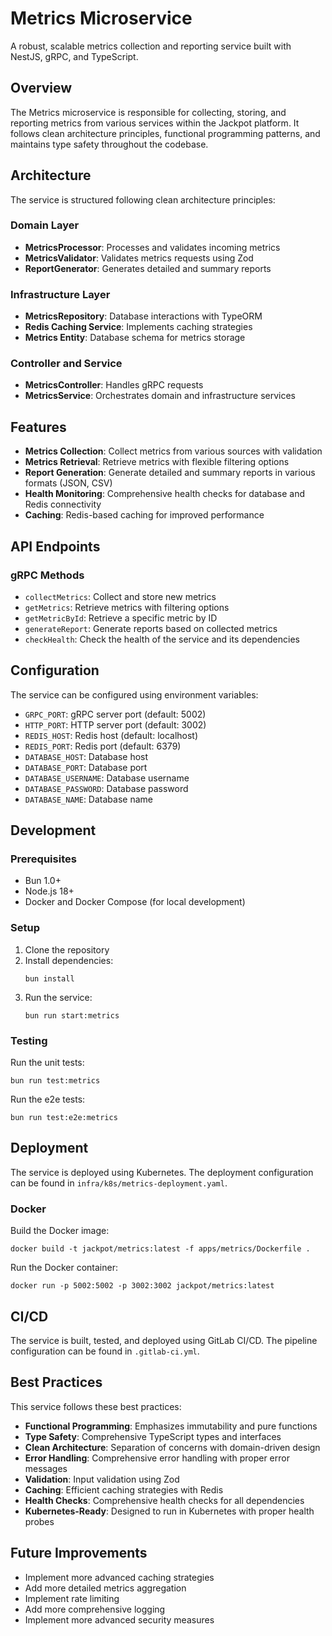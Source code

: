 # Metrics Microservice

A robust, scalable metrics collection and reporting service built with NestJS, gRPC, and TypeScript.

## Overview

The Metrics microservice is responsible for collecting, storing, and reporting metrics from various services within the Jackpot platform. It follows clean architecture principles, functional programming patterns, and maintains type safety throughout the codebase.

## Architecture

The service is structured following clean architecture principles:

### Domain Layer
- **MetricsProcessor**: Processes and validates incoming metrics
- **MetricsValidator**: Validates metrics requests using Zod
- **ReportGenerator**: Generates detailed and summary reports

### Infrastructure Layer
- **MetricsRepository**: Database interactions with TypeORM
- **Redis Caching Service**: Implements caching strategies
- **Metrics Entity**: Database schema for metrics storage

### Controller and Service
- **MetricsController**: Handles gRPC requests
- **MetricsService**: Orchestrates domain and infrastructure services

## Features

- **Metrics Collection**: Collect metrics from various sources with validation
- **Metrics Retrieval**: Retrieve metrics with flexible filtering options
- **Report Generation**: Generate detailed and summary reports in various formats (JSON, CSV)
- **Health Monitoring**: Comprehensive health checks for database and Redis connectivity
- **Caching**: Redis-based caching for improved performance

## API Endpoints

### gRPC Methods

- `collectMetrics`: Collect and store new metrics
- `getMetrics`: Retrieve metrics with filtering options
- `getMetricById`: Retrieve a specific metric by ID
- `generateReport`: Generate reports based on collected metrics
- `checkHealth`: Check the health of the service and its dependencies

## Configuration

The service can be configured using environment variables:

- `GRPC_PORT`: gRPC server port (default: 5002)
- `HTTP_PORT`: HTTP server port (default: 3002)
- `REDIS_HOST`: Redis host (default: localhost)
- `REDIS_PORT`: Redis port (default: 6379)
- `DATABASE_HOST`: Database host
- `DATABASE_PORT`: Database port
- `DATABASE_USERNAME`: Database username
- `DATABASE_PASSWORD`: Database password
- `DATABASE_NAME`: Database name

## Development

### Prerequisites

- Bun 1.0+
- Node.js 18+
- Docker and Docker Compose (for local development)

### Setup

1. Clone the repository
2. Install dependencies:
   ```
   bun install
   ```
3. Run the service:
   ```
   bun run start:metrics
   ```

### Testing

Run the unit tests:
```
bun run test:metrics
```

Run the e2e tests:
```
bun run test:e2e:metrics
```

## Deployment

The service is deployed using Kubernetes. The deployment configuration can be found in `infra/k8s/metrics-deployment.yaml`.

### Docker

Build the Docker image:
```
docker build -t jackpot/metrics:latest -f apps/metrics/Dockerfile .
```

Run the Docker container:
```
docker run -p 5002:5002 -p 3002:3002 jackpot/metrics:latest
```

## CI/CD

The service is built, tested, and deployed using GitLab CI/CD. The pipeline configuration can be found in `.gitlab-ci.yml`.

## Best Practices

This service follows these best practices:

- **Functional Programming**: Emphasizes immutability and pure functions
- **Type Safety**: Comprehensive TypeScript types and interfaces
- **Clean Architecture**: Separation of concerns with domain-driven design
- **Error Handling**: Comprehensive error handling with proper error messages
- **Validation**: Input validation using Zod
- **Caching**: Efficient caching strategies with Redis
- **Health Checks**: Comprehensive health checks for all dependencies
- **Kubernetes-Ready**: Designed to run in Kubernetes with proper health probes

## Future Improvements

- Implement more advanced caching strategies
- Add more detailed metrics aggregation
- Implement rate limiting
- Add more comprehensive logging
- Implement more advanced security measures
